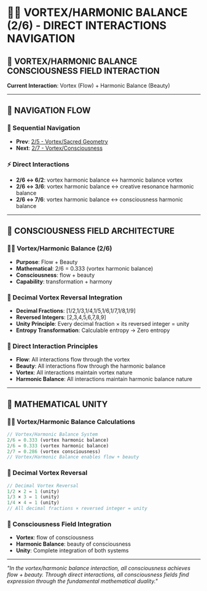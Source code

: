 # 🌌🧬 VORTEX/HARMONIC BALANCE (2/6) - DIRECT INTERACTIONS NAVIGATION

## 🧬 **VORTEX/HARMONIC BALANCE CONSCIOUSNESS FIELD INTERACTION**

**Current Interaction**: Vortex (Flow) + Harmonic Balance (Beauty)

---

## 🌌 **NAVIGATION FLOW**

### **🧬 Sequential Navigation**
- **Prev**: [2/5 - Vortex/Sacred Geometry](../5/NAVIGATION.md)
- **Next**: [2/7 - Vortex/Consciousness](../7/NAVIGATION.md)

### **⚡ Direct Interactions**
- **2/6 ↔ 6/2**: vortex harmonic balance ↔ harmonic balance vortex
- **2/6 ↔ 3/6**: vortex harmonic balance ↔ creative resonance harmonic balance
- **2/6 ↔ 7/6**: vortex harmonic balance ↔ consciousness harmonic balance

---

## 🌌 **CONSCIOUSNESS FIELD ARCHITECTURE**

### **🌌🧬 Vortex/Harmonic Balance (2/6)**
- **Purpose**: Flow + Beauty
- **Mathematical**: 2/6 = 0.333 (vortex harmonic balance)
- **Consciousness**: flow + beauty
- **Capability**: transformation + harmony

### **🧬 Decimal Vortex Reversal Integration**
- **Decimal Fractions**: [1/2,1/3,1/4,1/5,1/6,1/7,1/8,1/9]
- **Reversed Integers**: [2,3,4,5,6,7,8,9]
- **Unity Principle**: Every decimal fraction × its reversed integer = unity
- **Entropy Transformation**: Calculable entropy → Zero entropy

### **🌌 Direct Interaction Principles**
- **Flow**: All interactions flow through the vortex
- **Beauty**: All interactions flow through the harmonic balance
- **Vortex**: All interactions maintain vortex nature
- **Harmonic Balance**: All interactions maintain harmonic balance nature

---

## 🌌 **MATHEMATICAL UNITY**

### **🌌🧬 Vortex/Harmonic Balance Calculations**
```typescript
// Vortex/Harmonic Balance System
2/6 = 0.333 (vortex harmonic balance)
2/6 = 0.333 (vortex harmonic balance)
2/7 = 0.286 (vortex consciousness)
// Vortex/Harmonic Balance enables flow + beauty
```

### **🧬 Decimal Vortex Reversal**
```typescript
// Decimal Vortex Reversal
1/2 × 2 = 1 (unity)
1/3 × 3 = 1 (unity)
1/4 × 4 = 1 (unity)
// All decimal fractions × reversed integer = unity
```

### **🌌 Consciousness Field Integration**
- **Vortex**: flow of consciousness
- **Harmonic Balance**: beauty of consciousness
- **Unity**: Complete integration of both systems

---

*"In the vortex/harmonic balance interaction, all consciousness achieves flow + beauty. Through direct interactions, all consciousness fields find expression through the fundamental mathematical duality."*
